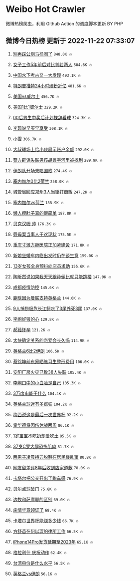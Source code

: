 # Weibo Hot Crawler 



微博热榜爬虫，利用 Github Action 的调度脚本更新 BY PHP 


## 微博今日热榜 更新于 2022-11-22 07:33:07 
1. [别再踩公厕马桶圈了](https://s.weibo.com/weibo?q=%23%E5%88%AB%E5%86%8D%E8%B8%A9%E5%85%AC%E5%8E%95%E9%A9%AC%E6%A1%B6%E5%9C%88%E4%BA%86%23&t=31&band_rank=1&Refer=top) `848.0K 🔥` 

1. [女子工作5年前后对比判若两人](https://s.weibo.com/weibo?q=%23%E5%A5%B3%E5%AD%90%E5%B7%A5%E4%BD%9C5%E5%B9%B4%E5%89%8D%E5%90%8E%E5%AF%B9%E6%AF%94%E5%88%A4%E8%8B%A5%E4%B8%A4%E4%BA%BA%23&t=31&band_rank=2&Refer=top) `504.6K 🔥` 

1. [中国水下考古又一大发现](https://s.weibo.com/weibo?q=%23%E4%B8%AD%E5%9B%BD%E6%B0%B4%E4%B8%8B%E8%80%83%E5%8F%A4%E5%8F%88%E4%B8%80%E5%A4%A7%E5%8F%91%E7%8E%B0%23&t=31&band_rank=3&Refer=top) `493.1K 🔥` 

1. [特朗普推特24小时涨粉近亿](https://s.weibo.com/weibo?q=%23%E7%89%B9%E6%9C%97%E6%99%AE%E6%8E%A8%E7%89%B924%E5%B0%8F%E6%97%B6%E6%B6%A8%E7%B2%89%E8%BF%91%E4%BA%BF%23&t=31&band_rank=4&Refer=top) `481.6K 🔥` 

1. [美国vs威尔士](https://s.weibo.com/weibo?q=%23%E7%BE%8E%E5%9B%BDvs%E5%A8%81%E5%B0%94%E5%A3%AB%23&t=31&band_rank=5&Refer=top) `456.7K 🔥` 

1. [美国1比1威尔士](https://s.weibo.com/weibo?q=%23%E7%BE%8E%E5%9B%BD1%E6%AF%941%E5%A8%81%E5%B0%94%E5%A3%AB%23&t=31&band_rank=6&Refer=top) `329.2K 🔥` 

1. [00后男生中奖后计划裸辞看球](https://s.weibo.com/weibo?q=%2300%E5%90%8E%E7%94%B7%E7%94%9F%E4%B8%AD%E5%A5%96%E5%90%8E%E8%AE%A1%E5%88%92%E8%A3%B8%E8%BE%9E%E7%9C%8B%E7%90%83%23&t=31&band_rank=7&Refer=top) `324.3K 🔥` 

1. [李现说早买早享受](https://s.weibo.com/weibo?q=%23%E6%9D%8E%E7%8E%B0%E8%AF%B4%E6%97%A9%E4%B9%B0%E6%97%A9%E4%BA%AB%E5%8F%97%23&t=31&band_rank=8&Refer=top) `308.1K 🔥` 

1. [小雪](https://s.weibo.com/weibo?q=%23%E5%B0%8F%E9%9B%AA%23&t=31&band_rank=9&Refer=top) `306.7K 🔥` 

1. [大叔球场上给小伙展示账户余额](https://s.weibo.com/weibo?q=%23%E5%A4%A7%E5%8F%94%E7%90%83%E5%9C%BA%E4%B8%8A%E7%BB%99%E5%B0%8F%E4%BC%99%E5%B1%95%E7%A4%BA%E8%B4%A6%E6%88%B7%E4%BD%99%E9%A2%9D%23&t=31&band_rank=10&Refer=top) `292.0K 🔥` 

1. [警方辟谣失联男孩胡鑫宇河里被找到](https://s.weibo.com/weibo?q=%23%E8%AD%A6%E6%96%B9%E8%BE%9F%E8%B0%A3%E5%A4%B1%E8%81%94%E7%94%B7%E5%AD%A9%E8%83%A1%E9%91%AB%E5%AE%87%E6%B2%B3%E9%87%8C%E8%A2%AB%E6%89%BE%E5%88%B0%23&t=31&band_rank=11&Refer=top) `289.9K 🔥` 

1. [伊朗队开场未唱国歌](https://s.weibo.com/weibo?q=%23%E4%BC%8A%E6%9C%97%E9%98%9F%E5%BC%80%E5%9C%BA%E6%9C%AA%E5%94%B1%E5%9B%BD%E6%AD%8C%23&t=31&band_rank=12&Refer=top) `274.4K 🔥` 

1. [塞内加尔0比2荷兰](https://s.weibo.com/weibo?q=%23%E5%A1%9E%E5%86%85%E5%8A%A0%E5%B0%940%E6%AF%942%E8%8D%B7%E5%85%B0%23&t=31&band_rank=13&Refer=top) `258.0K 🔥` 

1. [城管局回应郑州3人当街打商贩](https://s.weibo.com/weibo?q=%23%E5%9F%8E%E7%AE%A1%E5%B1%80%E5%9B%9E%E5%BA%94%E9%83%91%E5%B7%9E3%E4%BA%BA%E5%BD%93%E8%A1%97%E6%89%93%E5%95%86%E8%B4%A9%23&t=31&band_rank=14&Refer=top) `247.2K 🔥` 

1. [塞内加尔vs荷兰](https://s.weibo.com/weibo?q=%E5%A1%9E%E5%86%85%E5%8A%A0%E5%B0%94vs%E8%8D%B7%E5%85%B0&t=31&band_rank=15&Refer=top) `188.9K 🔥` 

1. [懒人瘦肚子真的很简单](https://s.weibo.com/weibo?q=%23%E6%87%92%E4%BA%BA%E7%98%A6%E8%82%9A%E5%AD%90%E7%9C%9F%E7%9A%84%E5%BE%88%E7%AE%80%E5%8D%95%23&t=31&band_rank=16&Refer=top) `187.8K 🔥` 

1. [贝克汉姆 帅](https://s.weibo.com/weibo?q=%E8%B4%9D%E5%85%8B%E6%B1%89%E5%A7%86%20%E5%B8%85&t=31&band_rank=17&Refer=top) `176.3K 🔥` 

1. [辱母案当事人于欢现状](https://s.weibo.com/weibo?q=%23%E8%BE%B1%E6%AF%8D%E6%A1%88%E5%BD%93%E4%BA%8B%E4%BA%BA%E4%BA%8E%E6%AC%A2%E7%8E%B0%E7%8A%B6%23&t=31&band_rank=18&Refer=top) `175.5K 🔥` 

1. [重庆寸滩方舱医院正加紧建设](https://s.weibo.com/weibo?q=%23%E9%87%8D%E5%BA%86%E5%AF%B8%E6%BB%A9%E6%96%B9%E8%88%B1%E5%8C%BB%E9%99%A2%E6%AD%A3%E5%8A%A0%E7%B4%A7%E5%BB%BA%E8%AE%BE%23&t=31&band_rank=19&Refer=top) `171.8K 🔥` 

1. [新娘坐婚车内临出发时仍在谈生意](https://s.weibo.com/weibo?q=%23%E6%96%B0%E5%A8%98%E5%9D%90%E5%A9%9A%E8%BD%A6%E5%86%85%E4%B8%B4%E5%87%BA%E5%8F%91%E6%97%B6%E4%BB%8D%E5%9C%A8%E8%B0%88%E7%94%9F%E6%84%8F%23&t=31&band_rank=20&Refer=top) `159.0K 🔥` 

1. [13岁女孩全身颤抖向店员求助](https://s.weibo.com/weibo?q=%2313%E5%B2%81%E5%A5%B3%E5%AD%A9%E5%85%A8%E8%BA%AB%E9%A2%A4%E6%8A%96%E5%90%91%E5%BA%97%E5%91%98%E6%B1%82%E5%8A%A9%23&t=31&band_rank=21&Refer=top) `155.6K 🔥` 

1. [陶昕然说如果我天天跟孙俪比就只能跳楼](https://s.weibo.com/weibo?q=%23%E9%99%B6%E6%98%95%E7%84%B6%E8%AF%B4%E5%A6%82%E6%9E%9C%E6%88%91%E5%A4%A9%E5%A4%A9%E8%B7%9F%E5%AD%99%E4%BF%AA%E6%AF%94%E5%B0%B1%E5%8F%AA%E8%83%BD%E8%B7%B3%E6%A5%BC%23&t=31&band_rank=22&Refer=top) `147.9K 🔥` 

1. [成都疫情防控](https://s.weibo.com/weibo?q=%23%E6%88%90%E9%83%BD%E7%96%AB%E6%83%85%E9%98%B2%E6%8E%A7%23&t=31&band_rank=23&Refer=top) `145.6K 🔥` 

1. [鹿晗因为曼联支持英格兰](https://s.weibo.com/weibo?q=%23%E9%B9%BF%E6%99%97%E5%9B%A0%E4%B8%BA%E6%9B%BC%E8%81%94%E6%94%AF%E6%8C%81%E8%8B%B1%E6%A0%BC%E5%85%B0%23&t=31&band_rank=24&Refer=top) `144.0K 🔥` 

1. [9人捕捞极危长江鲟吃了3尾养死3尾](https://s.weibo.com/weibo?q=%239%E4%BA%BA%E6%8D%95%E6%8D%9E%E6%9E%81%E5%8D%B1%E9%95%BF%E6%B1%9F%E9%B2%9F%E5%90%83%E4%BA%863%E5%B0%BE%E5%85%BB%E6%AD%BB3%E5%B0%BE%23&t=31&band_rank=25&Refer=top) `137.0K 🔥` 

1. [李峋好狠的心](https://s.weibo.com/weibo?q=%23%E6%9D%8E%E5%B3%8B%E5%A5%BD%E7%8B%A0%E7%9A%84%E5%BF%83%23&t=31&band_rank=26&Refer=top) `129.8K 🔥` 

1. [郝葭怀孕](https://s.weibo.com/weibo?q=%23%E9%83%9D%E8%91%AD%E6%80%80%E5%AD%95%23&t=31&band_rank=27&Refer=top) `121.2K 🔥` 

1. [太快确定关系的恋爱会长久吗](https://s.weibo.com/weibo?q=%23%E5%A4%AA%E5%BF%AB%E7%A1%AE%E5%AE%9A%E5%85%B3%E7%B3%BB%E7%9A%84%E6%81%8B%E7%88%B1%E4%BC%9A%E9%95%BF%E4%B9%85%E5%90%97%23&t=31&band_rank=28&Refer=top) `114.9K 🔥` 

1. [英格兰6比2伊朗](https://s.weibo.com/weibo?q=%23%E8%8B%B1%E6%A0%BC%E5%85%B06%E6%AF%942%E4%BC%8A%E6%9C%97%23&t=31&band_rank=29&Refer=top) `106.5K 🔥` 

1. [蔡徐坤前东家晒练习生整形费用](https://s.weibo.com/weibo?q=%23%E8%94%A1%E5%BE%90%E5%9D%A4%E5%89%8D%E4%B8%9C%E5%AE%B6%E6%99%92%E7%BB%83%E4%B9%A0%E7%94%9F%E6%95%B4%E5%BD%A2%E8%B4%B9%E7%94%A8%23&t=31&band_rank=30&Refer=top) `106.0K 🔥` 

1. [安阳厂房火灾已致38人失联](https://s.weibo.com/weibo?q=%23%E5%AE%89%E9%98%B3%E5%8E%82%E6%88%BF%E7%81%AB%E7%81%BE%E5%B7%B2%E8%87%B438%E4%BA%BA%E5%A4%B1%E8%81%94%23&t=31&band_rank=31&Refer=top) `105.4K 🔥` 

1. [李峋口中的小白脸是自己](https://s.weibo.com/weibo?q=%23%E6%9D%8E%E5%B3%8B%E5%8F%A3%E4%B8%AD%E7%9A%84%E5%B0%8F%E7%99%BD%E8%84%B8%E6%98%AF%E8%87%AA%E5%B7%B1%23&t=31&band_rank=32&Refer=top) `105.3K 🔥` 

1. [3万度电能干什么](https://s.weibo.com/weibo?q=%233%E4%B8%87%E5%BA%A6%E7%94%B5%E8%83%BD%E5%B9%B2%E4%BB%80%E4%B9%88%23&t=31&band_rank=33&Refer=top) `104.4K 🔥` 

1. [英格兰球迷有多疯狂](https://s.weibo.com/weibo?q=%23%E8%8B%B1%E6%A0%BC%E5%85%B0%E7%90%83%E8%BF%B7%E6%9C%89%E5%A4%9A%E7%96%AF%E7%8B%82%23&t=31&band_rank=34&Refer=top) `104.2K 🔥` 

1. [梅西说这是最后一次世界杯](https://s.weibo.com/weibo?q=%23%E6%A2%85%E8%A5%BF%E8%AF%B4%E8%BF%99%E6%98%AF%E6%9C%80%E5%90%8E%E4%B8%80%E6%AC%A1%E4%B8%96%E7%95%8C%E6%9D%AF%23&t=31&band_rank=35&Refer=top) `92.2K 🔥` 

1. [霍华德将因伤休战两周](https://s.weibo.com/weibo?q=%23%E9%9C%8D%E5%8D%8E%E5%BE%B7%E5%B0%86%E5%9B%A0%E4%BC%A4%E4%BC%91%E6%88%98%E4%B8%A4%E5%91%A8%23&t=31&band_rank=36&Refer=top) `86.1K 🔥` 

1. [1岁宝宝不吃奶却爱吃土](https://s.weibo.com/weibo?q=%231%E5%B2%81%E5%AE%9D%E5%AE%9D%E4%B8%8D%E5%90%83%E5%A5%B6%E5%8D%B4%E7%88%B1%E5%90%83%E5%9C%9F%23&t=31&band_rank=37&Refer=top) `85.5K 🔥` 

1. [37岁C罗大腿恐怖肌肉](https://s.weibo.com/weibo?q=%2337%E5%B2%81C%E7%BD%97%E5%A4%A7%E8%85%BF%E6%81%90%E6%80%96%E8%82%8C%E8%82%89%23&t=31&band_rank=38&Refer=top) `81.7K 🔥` 

1. [两男子凌晨持刀脱鞋在居民楼乱窜](https://s.weibo.com/weibo?q=%23%E4%B8%A4%E7%94%B7%E5%AD%90%E5%87%8C%E6%99%A8%E6%8C%81%E5%88%80%E8%84%B1%E9%9E%8B%E5%9C%A8%E5%B1%85%E6%B0%91%E6%A5%BC%E4%B9%B1%E7%AA%9C%23&t=31&band_rank=39&Refer=top) `80.8K 🔥` 

1. [网友留差评8年后收到店家道歉](https://s.weibo.com/weibo?q=%23%E7%BD%91%E5%8F%8B%E7%95%99%E5%B7%AE%E8%AF%848%E5%B9%B4%E5%90%8E%E6%94%B6%E5%88%B0%E5%BA%97%E5%AE%B6%E9%81%93%E6%AD%89%23&t=31&band_rank=40&Refer=top) `78.0K 🔥` 

1. [卡塔尔把公交开出了跑车感](https://s.weibo.com/weibo?q=%23%E5%8D%A1%E5%A1%94%E5%B0%94%E6%8A%8A%E5%85%AC%E4%BA%A4%E5%BC%80%E5%87%BA%E4%BA%86%E8%B7%91%E8%BD%A6%E6%84%9F%23&t=31&band_rank=41&Refer=top) `76.9K 🔥` 

1. [贝尔点球破门](https://s.weibo.com/weibo?q=%23%E8%B4%9D%E5%B0%94%E7%82%B9%E7%90%83%E7%A0%B4%E9%97%A8%23&t=31&band_rank=42&Refer=top) `75.8K 🔥` 

1. [边牧和萨摩耶的区别](https://s.weibo.com/weibo?q=%23%E8%BE%B9%E7%89%A7%E5%92%8C%E8%90%A8%E6%91%A9%E8%80%B6%E7%9A%84%E5%8C%BA%E5%88%AB%23&t=31&band_rank=43&Refer=top) `69.0K 🔥` 

1. [施情华意领证了](https://s.weibo.com/weibo?q=%23%E6%96%BD%E6%83%85%E5%8D%8E%E6%84%8F%E9%A2%86%E8%AF%81%E4%BA%86%23&t=31&band_rank=44&Refer=top) `68.4K 🔥` 

1. [卡塔尔世界杯能赚多少钱](https://s.weibo.com/weibo?q=%23%E5%8D%A1%E5%A1%94%E5%B0%94%E4%B8%96%E7%95%8C%E6%9D%AF%E8%83%BD%E8%B5%9A%E5%A4%9A%E5%B0%91%E9%92%B1%23&t=31&band_rank=45&Refer=top) `66.7K 🔥` 

1. [方舒苗在何以琛的律所工作](https://s.weibo.com/weibo?q=%23%E6%96%B9%E8%88%92%E8%8B%97%E5%9C%A8%E4%BD%95%E4%BB%A5%E7%90%9B%E7%9A%84%E5%BE%8B%E6%89%80%E5%B7%A5%E4%BD%9C%23&t=31&band_rank=46&Refer=top) `66.5K 🔥` 

1. [iPhone14Pro发货延期至2023年](https://s.weibo.com/weibo?q=%23iPhone14Pro%E5%8F%91%E8%B4%A7%E5%BB%B6%E6%9C%9F%E8%87%B32023%E5%B9%B4%23&t=31&band_rank=47&Refer=top) `65.1K 🔥` 

1. [格拉利什 庆祝动作](https://s.weibo.com/weibo?q=%E6%A0%BC%E6%8B%89%E5%88%A9%E4%BB%80%20%E5%BA%86%E7%A5%9D%E5%8A%A8%E4%BD%9C&t=31&band_rank=48&Refer=top) `62.4K 🔥` 

1. [台湾电价是什么水平](https://s.weibo.com/weibo?q=%23%E5%8F%B0%E6%B9%BE%E7%94%B5%E4%BB%B7%E6%98%AF%E4%BB%80%E4%B9%88%E6%B0%B4%E5%B9%B3%23&t=31&band_rank=49&Refer=top) `56.5K 🔥` 

1. [英格兰vs伊朗](https://s.weibo.com/weibo?q=%23%E8%8B%B1%E6%A0%BC%E5%85%B0vs%E4%BC%8A%E6%9C%97%23&t=31&band_rank=50&Refer=top) `56.1K 🔥` 

